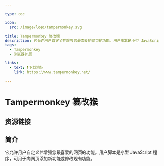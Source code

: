 ```yaml
---

type: doc

icon:
  src: /image/logo/tampermonkey.svg

title: Tampermonkey 篡改猴
description: 它允许用户自定义并增强您最喜爱的网页的功能。用户脚本是小型 JavaScript 程序，可用于向网页添加新功能或修改现有功能。
tags:
  - Tampermonkey
  - 浏览器扩展

links:
  - text: ⏬下载地址
    link: https://www.tampermonkey.net/

---
```


<ShowLogo />

# Tampermonkey 篡改猴

<ShowTags />

<ShowBreadcrumb />

## 资源链接

<ShowLinks />

## 简介

它允许用户自定义并增强您最喜爱的网页的功能。用户脚本是小型 JavaScript 程序，可用于向网页添加新功能或修改现有功能。
